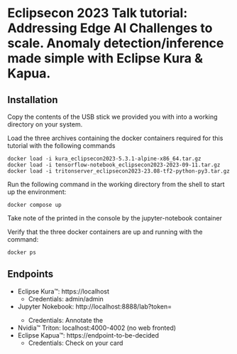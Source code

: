 # Eclipsecon 2023 Talk tutorial: Addressing Edge AI Challenges to scale. Anomaly detection/inference made simple with Eclipse Kura & Kapua.

## Installation

Copy the contents of the USB stick we provided you with into a working directory on your system.

Load the three archives containing the docker containers required for this tutorial with the following commands

```shell
docker load -i kura_eclipsecon2023-5.3.1-alpine-x86_64.tar.gz
docker load -i tensorflow-notebook_eclipsecon2023-2023-09-11.tar.gz
docker load -i tritonserver_eclipsecon2023-23.08-tf2-python-py3.tar.gz
```

Run the following command in the working directory from the shell to start up the environment:

```shell
docker compose up
```

Take note of the <token-id> printed in the console by the jupyter-notebook container

Verify that the three docker containers are up and running with the command:

```shell
docker ps
```

## Endpoints

- Eclipse Kura&trade;: https://localhost 
  - Credentials: admin/admin
- Jupyter Nokebook: http://localhost:8888/lab?token=<token-id> 
  - Credentials: Annotate the <token-id>
- Nvidia&trade; Triton: localhost:4000-4002 (no web fronted)
- Eclipse Kapua&trade;: https://endpoint-to-be-decided
  - Credentials: Check on your card

